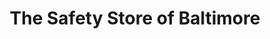 ---
title: "The Safety Store of Baltimore"
url: /parkville/the-safety-store-of-baltimore/
shop: Kleidung
---